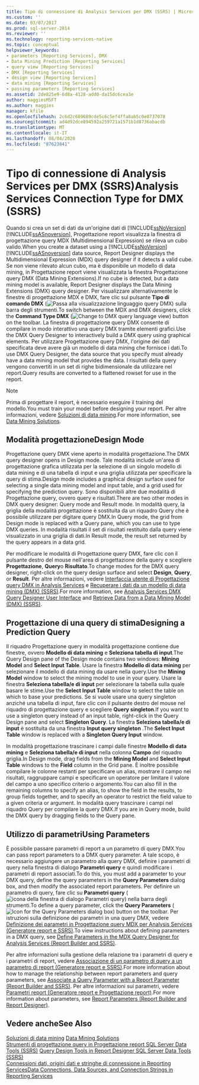 ```yaml
---
title: Tipo di connessione di Analysis Services per DMX (SSRS) | Microsoft Docs
ms.custom: ''
ms.date: 03/07/2017
ms.prod: sql-server-2014
ms.reviewer: ''
ms.technology: reporting-services-native
ms.topic: conceptual
helpviewer_keywords:
- parameters [Reporting Services], DMX
- Data Mining Prediction [Reporting Services]
- query view [Reporting Services]
- DMX [Reporting Services]
- design view [Reporting Services]
- data mining [Reporting Services]
- passing parameters [Reporting Services]
ms.assetid: 2de825e9-6d8a-4128-add0-da15dc6cea3e
author: maggiesMSFT
ms.author: maggies
manager: kfile
ms.openlocfilehash: 2c6d2c689689cde5c6c5ef4ffa8ab5c0e8737078
ms.sourcegitcommit: ad4d92dce894592a259721a1571b1d8736abacdb
ms.translationtype: MT
ms.contentlocale: it-IT
ms.lasthandoff: 08/04/2020
ms.locfileid: "87623841"
---
```

# <a name="analysis-services-connection-type-for-dmx-ssrs"></a><span data-ttu-id="7bc79-102">Tipo di connessione di Analysis Services per DMX (SSRS)</span><span class="sxs-lookup"><span data-stu-id="7bc79-102">Analysis Services Connection Type for DMX (SSRS)</span></span>
  <span data-ttu-id="7bc79-103">Quando si crea un set di dati da un'origine dati di [!INCLUDE[ssNoVersion](../../includes/ssnoversion-md.md)] [!INCLUDE[ssASnoversion](../../includes/ssasnoversion-md.md)], Progettazione report visualizza la finestra di progettazione query MDX (Multidimensional Expression) se rileva un cubo valido.</span><span class="sxs-lookup"><span data-stu-id="7bc79-103">When you create a dataset using a [!INCLUDE[ssNoVersion](../../includes/ssnoversion-md.md)] [!INCLUDE[ssASnoversion](../../includes/ssasnoversion-md.md)] data source, Report Designer displays the Multidimensional Expression (MDX) query designer if it detects a valid cube.</span></span> <span data-ttu-id="7bc79-104">Se non viene rilevato alcun cubo, ma è disponibile un modello di data mining, in Progettazione report viene visualizzata la finestra Progettazione query DMX (Data Mining Extensions).</span><span class="sxs-lookup"><span data-stu-id="7bc79-104">If no cube is detected, but a data mining model is available, Report Designer displays the Data Mining Extensions (DMX) query designer.</span></span> <span data-ttu-id="7bc79-105">Per visualizzare alternativamente le finestre di progettazione MDX e DMX, fare clic sul pulsante **Tipo di comando DMX** (![Passa alla visualizzazione linguaggio query DMX](../media/rsqdicon-commandtypedmx.gif "Passaggio alla visualizzazione linguaggio di query DMX")) sulla barra degli strumenti.</span><span class="sxs-lookup"><span data-stu-id="7bc79-105">To switch between the MDX and DMX designers, click the **Command Type DMX** (![Change to DMX query language view](../media/rsqdicon-commandtypedmx.gif "Change to DMX query language view")) button on the toolbar.</span></span> <span data-ttu-id="7bc79-106">La finestra di progettazione query DMX consente di compilare in modo interattivo una query DMX tramite elementi grafici.</span><span class="sxs-lookup"><span data-stu-id="7bc79-106">Use the DMX Query Designer to interactively build a DMX query using graphical elements.</span></span> <span data-ttu-id="7bc79-107">Per utilizzare Progettazione query DMX, l'origine dei dati specificata deve avere già un modello di data mining che fornisce i dati.</span><span class="sxs-lookup"><span data-stu-id="7bc79-107">To use DMX Query Designer, the data source that you specify must already have a data mining model that provides the data.</span></span> <span data-ttu-id="7bc79-108">I risultati della query vengono convertiti in un set di righe bidimensionale da utilizzare nel report.</span><span class="sxs-lookup"><span data-stu-id="7bc79-108">Query results are converted to a flattened rowset for use in the report.</span></span>  
  
> [!NOTE]  
>  <span data-ttu-id="7bc79-109">Prima di progettare il report, è necessario eseguire il training del modello.</span><span class="sxs-lookup"><span data-stu-id="7bc79-109">You must train your model before designing your report.</span></span> <span data-ttu-id="7bc79-110">Per altre informazioni, vedere [Soluzioni di data mining](https://docs.microsoft.com/analysis-services/data-mining/data-mining-solutions).</span><span class="sxs-lookup"><span data-stu-id="7bc79-110">For more information, see [Data Mining Solutions](https://docs.microsoft.com/analysis-services/data-mining/data-mining-solutions).</span></span>  
  
## <a name="design-mode"></a><span data-ttu-id="7bc79-111">Modalità progettazione</span><span class="sxs-lookup"><span data-stu-id="7bc79-111">Design Mode</span></span>  
 <span data-ttu-id="7bc79-112">Progettazione query DMX viene aperto in modalità progettazione.</span><span class="sxs-lookup"><span data-stu-id="7bc79-112">The DMX query designer opens in Design mode.</span></span> <span data-ttu-id="7bc79-113">Tale modalità include un'area di progettazione grafica utilizzata per la selezione di un singolo modello di data mining e di una tabella di input e una griglia utilizzata per specificare la query di stima.</span><span class="sxs-lookup"><span data-stu-id="7bc79-113">Design mode includes a graphical design surface used for selecting a single data mining model and input table, and a grid used for specifying the prediction query.</span></span> <span data-ttu-id="7bc79-114">Sono disponibili altre due modalità di Progettazione query, ovvero query e risultati.</span><span class="sxs-lookup"><span data-stu-id="7bc79-114">There are two other modes in DMX query designer: Query mode and Result mode.</span></span> <span data-ttu-id="7bc79-115">In modalità query, la griglia della modalità progettazione è sostituita da un riquadro Query che è possibile utilizzare per digitare query DMX.</span><span class="sxs-lookup"><span data-stu-id="7bc79-115">In Query mode, the grid from Design mode is replaced with a Query pane, which you can use to type DMX queries.</span></span> <span data-ttu-id="7bc79-116">In modalità risultati il set di risultati restituito dalla query viene visualizzato in una griglia di dati.</span><span class="sxs-lookup"><span data-stu-id="7bc79-116">In Result mode, the result set returned by the query appears in a data grid.</span></span>  
  
 <span data-ttu-id="7bc79-117">Per modificare le modalità di Progettazione query DMX, fare clic con il pulsante destro del mouse nell'area di progettazione della query e scegliere **Progettazione**, **Query**o **Risultato**.</span><span class="sxs-lookup"><span data-stu-id="7bc79-117">To change modes for the DMX query designer, right-click on the query design surface and select **Design**, **Query**, or **Result**.</span></span> <span data-ttu-id="7bc79-118">Per altre informazioni, vedere [Interfaccia utente di Progettazione query DMX in Analysis Services](analysis-services-dmx-query-designer-user-interface.md) e [Recuperare i dati da un modello di data mining &#40;DMX&#41; &#40;SSRS&#41;](retrieve-data-from-a-data-mining-model-dmx-ssrs.md).</span><span class="sxs-lookup"><span data-stu-id="7bc79-118">For more information, see [Analysis Services DMX Query Designer User Interface](analysis-services-dmx-query-designer-user-interface.md) and [Retrieve Data from a Data Mining Model &#40;DMX&#41; &#40;SSRS&#41;](retrieve-data-from-a-data-mining-model-dmx-ssrs.md).</span></span>  
  
## <a name="designing-a-prediction-query"></a><span data-ttu-id="7bc79-119">Progettazione di una query di stima</span><span class="sxs-lookup"><span data-stu-id="7bc79-119">Designing a Prediction Query</span></span>  
 <span data-ttu-id="7bc79-120">Il riquadro Progettazione query in modalità progettazione contiene due finestre, ovvero **Modello di data mining** e **Seleziona tabella di input**.</span><span class="sxs-lookup"><span data-stu-id="7bc79-120">The Query Design pane of the Design mode contains two windows: **Mining Model** and **Select Input Table**.</span></span> <span data-ttu-id="7bc79-121">Usare la finestra **Modello di data mining** per selezionare il modello di data mining da usare nella query.</span><span class="sxs-lookup"><span data-stu-id="7bc79-121">Use the **Mining Model** window to select the mining model to use in your query.</span></span> <span data-ttu-id="7bc79-122">Usare la finestra **Seleziona tabella/e di input** per selezionare la tabella sulla quale basare le stime.</span><span class="sxs-lookup"><span data-stu-id="7bc79-122">Use the **Select Input Table** window to select the table on which to base your predictions.</span></span> <span data-ttu-id="7bc79-123">Se si vuole usare una query singleton anziché una tabella di input, fare clic con il pulsante destro del mouse nel riquadro di progettazione query e scegliere **Query singleton**.</span><span class="sxs-lookup"><span data-stu-id="7bc79-123">If you want to use a singleton query instead of an input table, right-click in the Query Design pane and select **Singleton Query**.</span></span> <span data-ttu-id="7bc79-124">La finestra **Seleziona tabella/e di input** è sostituita da una finestra **Input query singleton** .</span><span class="sxs-lookup"><span data-stu-id="7bc79-124">The **Select Input Table** window is replaced with a **Singleton Query Input** window.</span></span>  
  
 <span data-ttu-id="7bc79-125">In modalità progettazione trascinare i campi dalle finestre **Modello di data mining** e **Seleziona tabella/e di input** nella colonna **Campo** del riquadro griglia.</span><span class="sxs-lookup"><span data-stu-id="7bc79-125">In Design mode, drag fields from the **Mining Model** and **Select Input Table** windows to the **Field** column in the Grid pane.</span></span> <span data-ttu-id="7bc79-126">È inoltre possibile compilare le colonne restanti per specificare un alias, mostrare il campo nei risultati, raggruppare campi e specificare un operatore per limitare il valore del campo a uno specifico criterio o argomento.</span><span class="sxs-lookup"><span data-stu-id="7bc79-126">You can also fill in the remaining columns to specify an alias, to show the field in the results, to group fields together, and to specify an operator to restrict the field value to a given criteria or argument.</span></span> <span data-ttu-id="7bc79-127">In modalità query trascinare i campi nel riquadro Query per compilare la query DMX.</span><span class="sxs-lookup"><span data-stu-id="7bc79-127">If you are in Query mode, build the DMX query by dragging fields to the Query pane.</span></span>  
  
## <a name="using-parameters"></a><span data-ttu-id="7bc79-128">Utilizzo di parametri</span><span class="sxs-lookup"><span data-stu-id="7bc79-128">Using Parameters</span></span>  
 <span data-ttu-id="7bc79-129">È possibile passare parametri di report a un parametro di query DMX.</span><span class="sxs-lookup"><span data-stu-id="7bc79-129">You can pass report parameters to a DMX query parameter.</span></span> <span data-ttu-id="7bc79-130">A tale scopo, è necessario aggiungere un parametro alla query DMX, definire i parametri di query nella finestra di dialogo **Parametri query** e quindi modificare i parametri di report associati.</span><span class="sxs-lookup"><span data-stu-id="7bc79-130">To do this, you must add a parameter to your DMX query, define the query parameters in the **Query Parameters** dialog box, and then modify the associated report parameters.</span></span> <span data-ttu-id="7bc79-131">Per definire un parametro di query, fare clic su **Parametri query** (![icona della finestra di dialogo Parametri query](../media/iconqueryparameter.gif "Icona della finestra di dialogo Parametri query")) nella barra degli strumenti.</span><span class="sxs-lookup"><span data-stu-id="7bc79-131">To define a query parameter, click the **Query Parameters** (![Icon for the Query Parameters dialog box](../media/iconqueryparameter.gif "Icon for the Query Parameters dialog box")) button on the toolbar.</span></span> <span data-ttu-id="7bc79-132">Per istruzioni sulla definizione dei parametri in una query DMX, vedere [Definizione dei parametri in Progettazione query MDX per Analysis Services &#40;Generatore report e SSRS&#41;](define-parameters-in-the-mdx-query-designer-for-analysis-services.md).</span><span class="sxs-lookup"><span data-stu-id="7bc79-132">To view instructions about defining parameters in a DMX query, see [Define Parameters in the MDX Query Designer for Analysis Services &#40;Report Builder and SSRS&#41;](define-parameters-in-the-mdx-query-designer-for-analysis-services.md).</span></span>  
  
 <span data-ttu-id="7bc79-133">Per altre informazioni sulla gestione della relazione tra i parametri di query e i parametri di report, vedere [Associazione di un parametro di query a un parametro di report &#40;Generatore report e SSRS&#41;](associate-a-query-parameter-with-a-report-parameter-report-builder-and-ssrs.md).</span><span class="sxs-lookup"><span data-stu-id="7bc79-133">For more information about how to manage the relationship between report parameters and query parameters, see [Associate a Query Parameter with a Report Parameter &#40;Report Builder and SSRS&#41;](associate-a-query-parameter-with-a-report-parameter-report-builder-and-ssrs.md).</span></span> <span data-ttu-id="7bc79-134">Per altre informazioni sui parametri, vedere [Parametri report &#40;Generatore report e Progettazione report&#41;](../report-design/report-parameters-report-builder-and-report-designer.md).</span><span class="sxs-lookup"><span data-stu-id="7bc79-134">For more information about parameters, see [Report Parameters &#40;Report Builder and Report Designer&#41;](../report-design/report-parameters-report-builder-and-report-designer.md).</span></span>  
  
## <a name="see-also"></a><span data-ttu-id="7bc79-135">Vedere anche</span><span class="sxs-lookup"><span data-stu-id="7bc79-135">See Also</span></span>  
 <span data-ttu-id="7bc79-136">[Soluzioni di data mining](https://docs.microsoft.com/analysis-services/data-mining/data-mining-solutions) </span><span class="sxs-lookup"><span data-stu-id="7bc79-136">[Data Mining Solutions](https://docs.microsoft.com/analysis-services/data-mining/data-mining-solutions) </span></span>  
 <span data-ttu-id="7bc79-137">[Strumenti di progettazione query in Progettazione report SQL Server Data Tools &#40;SSRS&#41;](query-design-tools-ssrs.md) </span><span class="sxs-lookup"><span data-stu-id="7bc79-137">[Query Design Tools in Report Designer SQL Server Data Tools &#40;SSRS&#41;](query-design-tools-ssrs.md) </span></span>  
 [<span data-ttu-id="7bc79-138">Connessioni dati, origini dati e stringhe di connessione in Reporting Services</span><span class="sxs-lookup"><span data-stu-id="7bc79-138">Data Connections, Data Sources, and Connection Strings in Reporting Services</span></span>](../data-connections-data-sources-and-connection-strings-in-reporting-services.md)  
  
  
